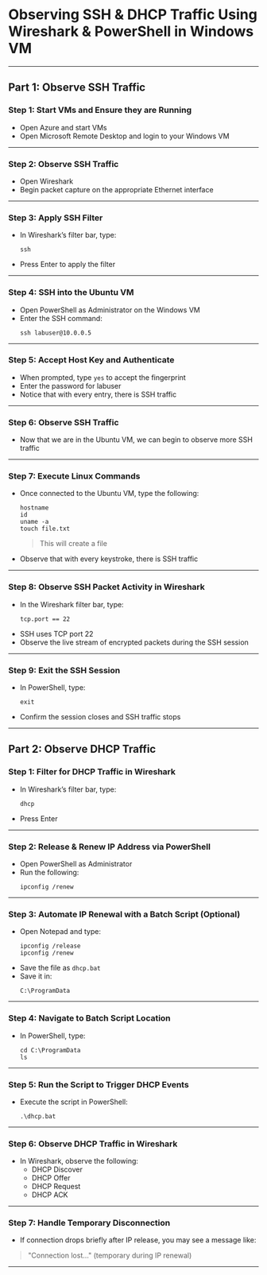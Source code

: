 # Observing SSH & DHCP Traffic Using Wireshark & PowerShell in Windows VM

---

## Part 1: Observe SSH Traffic

### Step 1: Start VMs and Ensure they are Running
- Open Azure and start VMs  
- Open Microsoft Remote Desktop and login to your Windows VM

---

### Step 2: Observe SSH Traffic
- Open Wireshark  
- Begin packet capture on the appropriate Ethernet interface

---

### Step 3: Apply SSH Filter
- In Wireshark’s filter bar, type:  
  ```
  ssh
  ```
- Press Enter to apply the filter

---

### Step 4: SSH into the Ubuntu VM
- Open PowerShell as Administrator on the Windows VM  
- Enter the SSH command:  
  ```
  ssh labuser@10.0.0.5
  ```

---

### Step 5: Accept Host Key and Authenticate
- When prompted, type `yes` to accept the fingerprint  
- Enter the password for labuser  
- Notice that with every entry, there is SSH traffic

---

### Step 6: Observe SSH Traffic
- Now that we are in the Ubuntu VM, we can begin to observe more SSH traffic

---

### Step 7: Execute Linux Commands
- Once connected to the Ubuntu VM, type the following:  
  ```
  hostname
  id
  uname -a
  touch file.txt
  ```
  > This will create a file  
- Observe that with every keystroke, there is SSH traffic

---

### Step 8: Observe SSH Packet Activity in Wireshark
- In the Wireshark filter bar, type:  
  ```
  tcp.port == 22
  ```
- SSH uses TCP port 22  
- Observe the live stream of encrypted packets during the SSH session

---

### Step 9: Exit the SSH Session
- In PowerShell, type:  
  ```
  exit
  ```
- Confirm the session closes and SSH traffic stops

---

## Part 2: Observe DHCP Traffic

### Step 1: Filter for DHCP Traffic in Wireshark
- In Wireshark’s filter bar, type:  
  ```
  dhcp
  ```
- Press Enter

---

### Step 2: Release & Renew IP Address via PowerShell
- Open PowerShell as Administrator  
- Run the following:  
  ```
  ipconfig /renew
  ```

---

### Step 3: Automate IP Renewal with a Batch Script (Optional)
- Open Notepad and type:  
  ```
  ipconfig /release
  ipconfig /renew
  ```
- Save the file as `dhcp.bat`  
- Save it in:  
  ```
  C:\ProgramData
  ```

---

### Step 4: Navigate to Batch Script Location
- In PowerShell, type:  
  ```
  cd C:\ProgramData
  ls
  ```

---

### Step 5: Run the Script to Trigger DHCP Events
- Execute the script in PowerShell:  
  ```
  .\dhcp.bat
  ```

---

### Step 6: Observe DHCP Traffic in Wireshark
- In Wireshark, observe the following:
  - DHCP Discover  
  - DHCP Offer  
  - DHCP Request  
  - DHCP ACK

---

### Step 7: Handle Temporary Disconnection
- If connection drops briefly after IP release, you may see a message like:

> "Connection lost…" (temporary during IP renewal)

---

